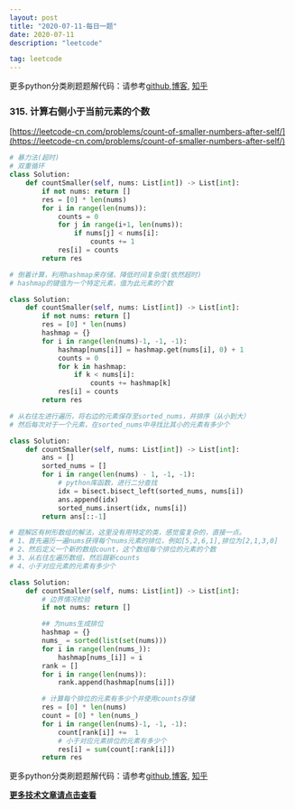 ```yaml
---
layout: post
title: "2020-07-11-每日一题"
date: 2020-07-11
description: "leetcode"

tag: leetcode 
--- 
```


更多python分类刷题题解代码：请参考[github](https://github.com/lxztju/leetcode-python),[博客](https://lxztju.github.io/tags/), [知乎](https://zhuanlan.zhihu.com/c_1218480100364447744)

### 315. 计算右侧小于当前元素的个数

[https://leetcode-cn.com/problems/count-of-smaller-numbers-after-self/](https://leetcode-cn.com/problems/count-of-smaller-numbers-after-self/)

```python
# 暴力法(超时)
# 双重循环
class Solution:
    def countSmaller(self, nums: List[int]) -> List[int]:
        if not nums: return []
        res = [0] * len(nums)
        for i in range(len(nums)):
            counts = 0
            for j in range(i+1, len(nums)):
                if nums[j] < nums[i]:
                    counts += 1
            res[i] = counts
        return res
```

```python
# 倒着计算，利用hashmap来存储，降低时间复杂度(依然超时)
# hashmap的键值为一个特定元素，值为此元素的个数

class Solution:
    def countSmaller(self, nums: List[int]) -> List[int]:
        if not nums: return []
        res = [0] * len(nums)
        hashmap = {}
        for i in range(len(nums)-1, -1, -1):
            hashmap[nums[i]] = hashmap.get(nums[i], 0) + 1
            counts = 0
            for k in hashmap:
                if k < nums[i]:
                    counts += hashmap[k]
            res[i] = counts
        return res
```


```python
# 从右往左进行遍历，将右边的元素保存至sorted_nums，并排序（从小到大）
# 然后每次对于一个元素，在sorted_nums中寻找比其小的元素有多少个

class Solution:
    def countSmaller(self, nums: List[int]) -> List[int]:
        ans = []
        sorted_nums = []
        for i in range(len(nums) - 1, -1, -1):
            # python库函数，进行二分查找
            idx = bisect.bisect_left(sorted_nums, nums[i])
            ans.append(idx)
            sorted_nums.insert(idx, nums[i])
        return ans[::-1]
```



```python
# 题解区有树形数组的解法，这里没有用特定的类，感觉蛮复杂的，直接一点。
# 1、首先遍历一遍nums获得每个nums元素的排位，例如[5,2,6,1],排位为[2,1,3,0]
# 2、然后定义一个新的数组count，这个数组每个排位的元素的个数
# 3、从右往左遍历数组，然后跟新counts
# 4、小于对应元素的元素有多少个

class Solution:
    def countSmaller(self, nums: List[int]) -> List[int]:
        # 边界情况检验
        if not nums: return []

        ## 为nums生成排位
        hashmap = {}
        nums_ = sorted(list(set(nums)))
        for i in range(len(nums_)):
            hashmap[nums_[i]] = i
        rank = []
        for i in range(len(nums)):
            rank.append(hashmap[nums[i]])

        # 计算每个排位的元素有多少个并使用counts存储
        res = [0] * len(nums)
        count = [0] * len(nums_)
        for i in range(len(nums)-1, -1, -1):
            count[rank[i]] +=  1
            # 小于对应元素排位的元素有多少个
            res[i] = sum(count[:rank[i]])
        return res

```




更多python分类刷题题解代码：请参考[github](https://github.com/lxztju/leetcode-python),[博客](https://lxztju.github.io/tags/), [知乎](https://zhuanlan.zhihu.com/c_1218480100364447744)


**[更多技术文章请点击查看](https://lxztju.github.io/tags/)**